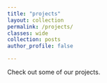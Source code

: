 ```yaml
---
title: "projects"
layout: collection
permalink: /projects/
classes: wide
collection: posts
author_profile: false

---
```


Check out some of our projects.
